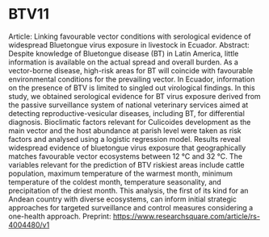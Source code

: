 # BTV11
Article: Linking favourable vector conditions with serological evidence of widespread Bluetongue virus exposure in livestock in Ecuador.
Abstract: Despite knowledge of Bluetongue disease (BT) in Latin America, little information is available on the actual spread and overall burden. As a vector-borne disease, high-risk areas for BT will coincide with favourable environmental conditions for the prevailing vector. In Ecuador, information on the presence of BTV is limited to singled out virological findings. In this study, we obtained serological evidence for BT virus exposure derived from the passive surveillance system of national veterinary services aimed at detecting reproductive-vesicular diseases, including BT, for differential diagnosis. Bioclimatic factors relevant for Culicoides development as the main vector and the host abundance at parish level were taken as risk factors and analysed using a logistic regression model. Results reveal widespread evidence of bluetongue virus exposure that geographically matches favourable vector ecosystems between 12 °C and 32 °C. The variables relevant for the prediction of BTV riskiest areas include cattle population, maximum temperature of the warmest month, minimum temperature of the coldest month, temperature seasonality, and precipitation of the driest month. This analysis, the first of its kind for an Andean country with diverse ecosystems, can inform initial strategic approaches for targeted surveillance and control measures considering a one-health approach.
Preprint: https://www.researchsquare.com/article/rs-4004480/v1
